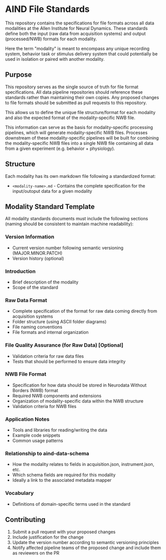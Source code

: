# AIND File Standards

This repository contains the specifications for file formats across all data modalities at the Allen Institute for Neural Dynamics. These standards define both the input (raw data from acquisition systems) and output (processed/NWB) formats for each modality.  

Here the term "modality" is meant to encompass any unique recording system, behavior task or stimulus delivery system that could potentially be used in isolation or paired with another modality. 

## Purpose

This repository serves as the single source of truth for file format specifications. All data pipeline repositories should reference these standards rather than maintaining their own copies. Any proposed changes to file formats should be submitted as pull requests to this repository.

This allows us to define the unique file structure/format for each modality and also the expected format of the modality-specific NWB file. 

This information can serve as the basis for modality-specific processing pipelines, which will generate modality-specific NWB files. Processes downstream of these modality-specific pipelines will be built for combining the modality-specific NWB files into a single NWB file containing all data from a given experiment (e.g. behavior + physiology).

## Structure

Each modality has its own markdown file following a standardized format:

- `<modality-name>.md` - Contains the complete specification for the input/outoput data for a given modality

## Modality Standard Template

All modality standards documents must include the following sections (naming should be consistent to maintain machine readability):

### Version Information
- Current version number following semantic versioning (MAJOR.MINOR.PATCH)
- Version history (optional)

### Introduction
- Brief description of the modality
- Scope of the standard

### Raw Data Format
- Complete specification of the format for raw data coming directly from acquisition systems
- Folder structure (using ASCII folder diagrams)
- File naming conventions
- File formats and internal organization

### File Quality Assurance (for Raw Data) [Optional]
- Validation criteria for raw data files
- Tests that should be performed to ensure data integrity

### NWB File Format
- Specification for how data should be stored in Neurodata Without Borders (NWB) format
- Required NWB components and extensions
- Organization of modality-specific data within the NWB structure
- Validation criteria for NWB files

### Application Notes
- Tools and libraries for reading/writing the data
- Example code snippets
- Common usage patterns

### Relationship to aind-data-schema
- How the modality relates to fields in acquisition.json, instrument.json, etc.
- Which schema fields are required for this modality
- Ideally a link to the associated metadata mapper

### Vocabulary
- Definitions of domain-specific terms used in the standard

## Contributing

1. Submit a pull request with your proposed changes
2. Include justification for the change
3. Update the version number according to semantic versioning principles
4. Notify affected pipeline teams of the proposed change and include them as reviewers on the PR